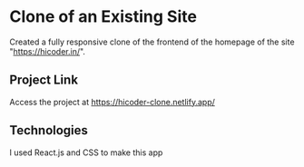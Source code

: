 # Clone of an Existing Site

Created a fully responsive clone of the frontend of the homepage of the site "https://hicoder.in/". 

## Project Link

Access the project at https://hicoder-clone.netlify.app/

## Technologies

I used React.js and CSS to make this app
